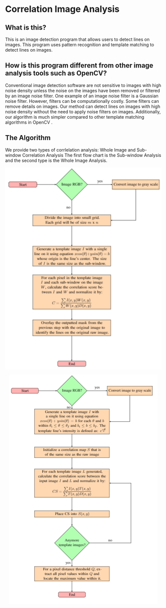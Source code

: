 Correlation Image Analysis
====================================================
## What is this?
This is an image detection program that allows users to detect lines on images. This program uses pattern recognition and
template matching to detect lines on images. 
## How is this program different from other image analysis tools such as OpenCV?
Conventional image detection software are not sensitive to images with high noise density unless the noise on the images have been removed or filtered by an image noise filter. One example of an image noise filter is a Gaussian noise filter. However, filters can be computationally costly. Some filters can remove details on images. Our method can detect lines on images with high noise density without the need to apply noise filters on images. Additionally, our  algorithm is much simpler compared to other template matching algorithms in OpenCV .  
## The Algorithm
We provide two types of corrlelation analysis: Whole Image and Sub-window Correlation Analysis The first flow chart is the Sub-window Analysis and the second type is the Whole Image Analysis. 
<p align="center">
  <img src="https://github.com/power10dan/Cell-Biophysics-Research-at-Oregon-State-University-/blob/master/readme_images/sub_window.png" alt="sub_window.png"/>
</p>
<p align="center">
  <img src="https://github.com/power10dan/Cell-Biophysics-Research-at-Oregon-State-University-/blob/master/readme_images/correlation_analysis.png" alt="orrelation_analysis.pn"/>
</p>








